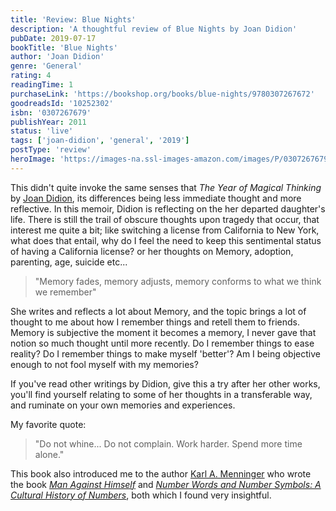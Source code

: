 ```yaml
---
title: 'Review: Blue Nights'
description: 'A thoughtful review of Blue Nights by Joan Didion'
pubDate: 2019-07-17
bookTitle: 'Blue Nights'
author: 'Joan Didion'
genre: 'General'
rating: 4
readingTime: 1
purchaseLink: 'https://bookshop.org/books/blue-nights/9780307267672'
goodreadsId: '10252302'
isbn: '0307267679'
publishYear: 2011
status: 'live'
tags: ['joan-didion', 'general', '2019']
postType: 'review'
heroImage: 'https://images-na.ssl-images-amazon.com/images/P/0307267679.01.L.jpg'
---
```


This didn't quite invoke the same senses that *The Year of Magical Thinking* by [Joan Didion](/authors/joan-didion/), its differences being less immediate thought and more reflective. In this memoir, Didion is reflecting on the her departed daughter's life. There is still the trail of obscure thoughts upon tragedy that occur, that interest me quite a bit; like switching a license from California to New York, what does that entail, why do I feel the need to keep this sentimental status of having a California license? or her thoughts on Memory, adoption, parenting, age, suicide etc...

> "Memory fades, memory adjusts, memory conforms to what we think we remember"

She writes and reflects a lot about Memory, and the topic brings a lot of thought to me about how I remember things and retell them to friends. Memory is subjective the moment it becomes a memory, I never gave that notion so much thought until more recently. Do I remember things to ease reality? Do I remember things to make myself 'better'? Am I being objective enough to not fool myself with my memories?

If you've read other writings by Didion, give this a try after her other works, you'll find yourself relating to some of her thoughts in a transferable way, and ruminate on your own memories and experiences.

My favorite quote:
> "Do not whine... Do not complain. Work harder. Spend more time alone."

This book also introduced me to the author [Karl A. Menninger](/authors/karl-a.-menninger/) who wrote the book [*Man Against Himself*](/blog/2019/08/07/man-against-himself/) and [*Number Words and Number Symbols: A Cultural History of Numbers*](/blog/2019/07/29/number-words-and-number-symbols-a-cultural-history-of-numbers/), both which I found very insightful.